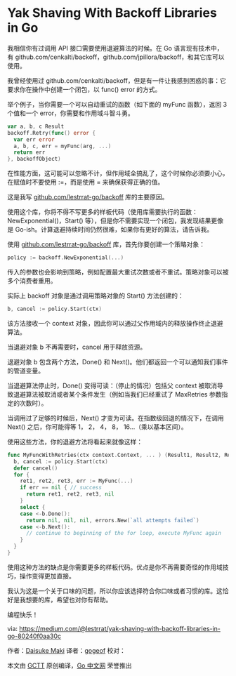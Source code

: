 # Yak Shaving With Backoff Libraries in Go

我相信你有过调用 API 接口需要使用退避算法的时候。在 Go 语言现有技术中，有 github.com/cenkalti/backoff，github.com/jpillora/backoff，和其它库可以使用。

我曾经使用过 github.com/cenkalti/backoff，但是有一件让我感到困惑的事：它要求你在操作中创建一个闭包，以 func() error 的方式。

举个例子，当你需要一个可以自动重试的函数（如下面的 myFunc 函数），返回 3 个值和一个 error，你需要和作用域斗智斗勇。

```go
var a, b, c Result
backoff.Retry(func() error {
  var err error
  a, b, c, err = myFunc(arg, ...)
  return err
}, backoffObject)
```

在性能方面，这可能可以忽略不计，但作用域全搞乱了，这个时候你必须要小心，在赋值时不要使用 :=，而是使用 = 来确保获得正确的值。

这是我写 [github.com/lestrrat-go/backoff](github.com/lestrrat-go/backoff )  库的主要原因。


使用这个库，你将不得不写更多的样板代码（使用库需要执行的函数：NewExponential()，Start() 等），但是你不需要实现一个闭包，我发现结果更像是 Go-ish。计算退避持续时间仍然很难，如果你有更好的算法，请告诉我。

使用 [github.com/lestrrat-go/backoff](github.com/lestrrat-go/backoff) 库，首先你要创建一个策略对象：

```go
policy := backoff.NewExponential(...)
```

传入的参数也会影响到策略，例如配置最大重试次数或者不重试。策略对象可以被多个消费者重用。

实际上 backoff 对象是通过调用策略对象的 Start() 方法创建的：

```go
b, cancel := policy.Start(ctx)
```

该方法接收一个 context 对象，因此你可以通过父作用域内的释放操作终止退避算法。

当退避对象 b 不再需要时，cancel 用于释放资源。

退避对象 b 包含两个方法，Done() 和 Next()。他们都返回一个可以通知我们事件的管道变量。

当退避算法停止时，Done() 变得可读：（停止的情况）包括父 context 被取消导致退避算法被取消或者某个条件发生（例如当我们已经重试了 MaxRetries 参数指定的次数时）。

当调用过了足够的时候后，Next() 才变为可读。在指数级回退的情况下，在调用 Next() 之后，你可能得等 1， 2， 4， 8， 16...（乘以基本区间）。

使用这些方法，你的退避方法将看起来就像这样：

```go
func MyFuncWithRetries(ctx context.Context, ... ) (Result1, Result2, Result3, error) {
  b, cancel := policy.Start(ctx)
  defer cancel()
  for {
    ret1, ret2, ret3, err := MyFunc(...)
    if err == nil { // success
      return ret1, ret2, ret3, nil
    }
    select {
    case <-b.Done():
      return nil, nil, nil, errors.New(`all attempts failed`)
    case <-b.Next():
      // continue to beginning of the for loop, execute MyFunc again
    }
  }
}
```

使用这种方法的缺点是你需要更多的样板代码。优点是你不再需要奇怪的作用域技巧，操作变得更加直接。

我认为这是一个关于口味的问题，所以你应该选择符合你口味或者习惯的库。这恰好是我想要的库，希望也对你有帮助。

编程快乐！

via: https://medium.com/@lestrrat/yak-shaving-with-backoff-libraries-in-go-80240f0aa30c

作者：[Daisuke Maki](https://github.com/lestrrat)
译者：[gogeof](https://github.com/gogeof)
校对：

本文由 [GCTT](https://github.com/studygolang/GCTT) 原创编译，[Go 中文网](https://studygolang.com/) 荣誉推出